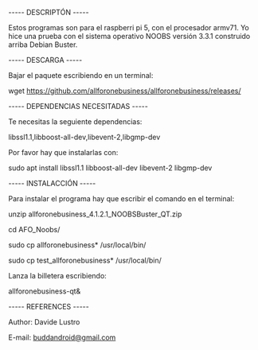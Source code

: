 -----  DESCRIPTÓN  -----

Estos programas son para el raspberri pi 5, con el procesador armv71.
Yo hice una prueba con el sistema operativo NOOBS versión 3.3.1 construido
arriba Debian Buster.

-----  DESCARGA  -----


Bajar el paquete escribiendo en un terminal:

wget https://github.com/allforonebusiness/allforonebusiness/releases/

-----  DEPENDENCIAS NECESITADAS  -----


Te necesitas la seguiente dependencias:

libssl1.1,libboost-all-dev,libevent-2,libgmp-dev


Por favor hay que instalarlas con:

sudo apt install libssl1.1 libboost-all-dev libevent-2 libgmp-dev


-----  INSTALACCIÓN  -----


Para instalar el programa hay que escribir el comando en el terminal:

unzip allforonebusiness_4.1.2.1_NOOBSBuster_QT.zip

cd AFO_Noobs/

sudo cp allforonebusiness* /usr/local/bin/

sudo cp test_allforonebusiness* /usr/local/bin/

Lanza la billetera escribiendo:

allforonebusiness-qt&


----- REFERENCES  -----

Author:  Davide Lustro

E-mail: buddandroid@gmail.com